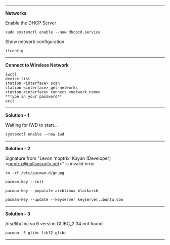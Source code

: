 <hr>

**Networks**

Enable the DHCP Server

    sudo systemctl enable --now dhcpcd.service
    
Show network configuration

    ifconfig
    
<hr>

**Connect to Wireless Network**

    iwctl
    device list
    station <interface> scan
    station <interface> get-networks
    station <interface> connect <network_name>
    **Type in your password**
    exit

<hr>

**Solution - 1**

Waiting for IWD to start...
   
    systemctl enable --now iwd

<hr>

**Solution - 2**

Signature from "Levon 'noptrix' Kayan (Developer) &lt;noptrix@nullsecurity.net>" is invalid error

    rm -rf /etc/pacman.d/gnupg
    
    pacman-key --init
    
    pacman-key --populate archlinux blackarch
    
    pacman-key --update --keyserver keyserver.ubuntu.com
    
<hr>

**Solution - 3**

/usr/lib/libc.so.6 version GLIBC_2.34 not found

    pacman -S glibc lib32-glibc
    
    
<hr>
